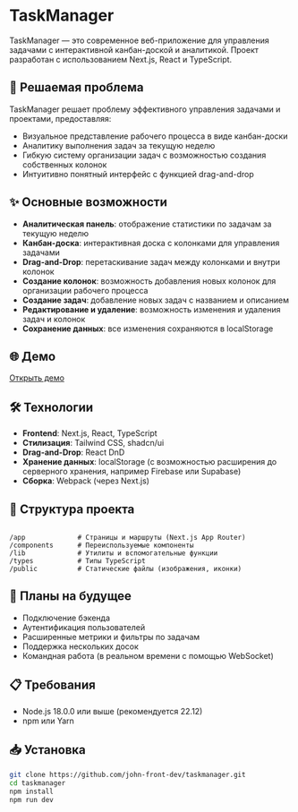 # TaskManager

TaskManager — это современное веб-приложение для управления задачами с интерактивной канбан-доской и аналитикой. Проект разработан с использованием Next.js, React и TypeScript.

## 🚀 Решаемая проблема

TaskManager решает проблему эффективного управления задачами и проектами, предоставляя:

- Визуальное представление рабочего процесса в виде канбан-доски
- Аналитику выполнения задач за текущую неделю
- Гибкую систему организации задач с возможностью создания собственных колонок
- Интуитивно понятный интерфейс с функцией drag-and-drop

## ✨ Основные возможности

- **Аналитическая панель**: отображение статистики по задачам за текущую неделю
- **Канбан-доска**: интерактивная доска с колонками для управления задачами
- **Drag-and-Drop**: перетаскивание задач между колонками и внутри колонок
- **Создание колонок**: возможность добавления новых колонок для организации рабочего процесса
- **Создание задач**: добавление новых задач с названием и описанием
- **Редактирование и удаление**: возможность изменения и удаления задач и колонок
- **Сохранение данных**: все изменения сохраняются в localStorage

## 🌐 Демо

[Открыть демо](https://taskmanager-dev-tau.vercel.app/)

## 🛠️ Технологии

- **Frontend**: Next.js, React, TypeScript
- **Стилизация**: Tailwind CSS, shadcn/ui
- **Drag-and-Drop**: React DnD
- **Хранение данных**: localStorage (с возможностью расширения до серверного хранения, например Firebase или Supabase)
- **Сборка**: Webpack (через Next.js)

## 📁 Структура проекта

```

/app             # Страницы и маршруты (Next.js App Router)
/components      # Переиспользуемые компоненты
/lib             # Утилиты и вспомогательные функции
/types           # Типы TypeScript
/public          # Статические файлы (изображения, иконки)

```

## 🧩 Планы на будущее

- Подключение бэкенда
- Аутентификация пользователей
- Расширенные метрики и фильтры по задачам
- Поддержка нескольких досок
- Командная работа (в реальном времени с помощью WebSocket)

## 📋 Требования

- Node.js 18.0.0 или выше (рекомендуется 22.12)
- npm или Yarn

## 📥 Установка

```bash
git clone https://github.com/john-front-dev/taskmanager.git
cd taskmanager
npm install
npm run dev
```
